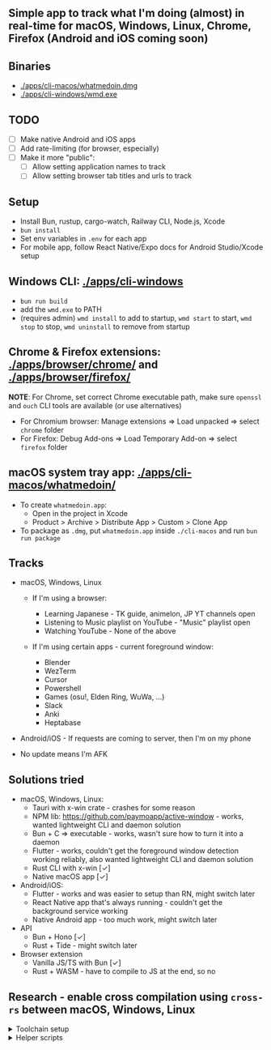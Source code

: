 ## Simple app to track what I'm doing (almost) in real-time for macOS, Windows, Linux, Chrome, Firefox (Android and iOS coming soon)

## Binaries

- [./apps/cli-macos/whatmedoin.dmg](./apps/cli-macos/whatmedoin.dmg)
- [./apps/cli-windows/wmd.exe](./apps/cli-windows/wmd.exe)

## TODO

- [ ] Make native Android and iOS apps
- [ ] Add rate-limiting (for browser, especially)
- [ ] Make it more "public":
  - [ ] Allow setting application names to track
  - [ ] Allow setting browser tab titles and urls to track

## Setup

- Install Bun, rustup, cargo-watch, Railway CLI, Node.js, Xcode
- `bun install`
- Set env variables in `.env` for each app
- For mobile app, follow React Native/Expo docs for Android Studio/Xcode setup

## Windows CLI: [./apps/cli-windows](./apps/cli-windows)

- `bun run build`
- add the `wmd.exe` to PATH
- (requires admin) `wmd install` to add to startup, `wmd start` to start, `wmd stop` to stop, `wmd uninstall` to remove from startup

## Chrome & Firefox extensions: [./apps/browser/chrome/](./apps/browser/chrome/) and [./apps/browser/firefox/](./apps/browser/firefox/)

**NOTE**: For Chrome, set correct Chrome executable path, make sure `openssl` and `ouch` CLI tools are available (or use alternatives)

<!-- - `openssl genrsa -out private_key.pem 2048` (Chrome requires this)
- `bun build:chrome` and `/Applications/Google\ Chrome.app/Contents/MacOS/Google\ Chrome --pack-extension=./chrome --pack-extension-key=./private_key.pem` to generate `chrome.crx`
- to generate public key: `openssl rsa -in private_key.pem -pubout -out public_key.pem` -->

- For Chromium browser: Manage extensions => Load unpacked => select `chrome` folder
- For Firefox: Debug Add-ons => Load Temporary Add-on => select `firefox` folder

## macOS system tray app: [./apps/cli-macos/whatmedoin/](./apps/cli-macos/whatmedoin/)

- To create `whatmedoin.app`:
  - Open in the project in Xcode
  - Product > Archive > Distribute App > Custom > Clone App
- To package as `.dmg`, put `whatmedoin.app` inside `./cli-macos` and run `bun run package`

<!-- ## Android app: [./apps/mobile](./apps/mobile)

- https://reactnative.dev/docs/signed-apk-android
- Build an APK locally using either EAS, Android Studio or ./gradlew -->

## Tracks

- macOS, Windows, Linux

  - If I'm using a browser:

    - Learning Japanese - TK guide, animelon, JP YT channels open
    - Listening to Music playlist on YouTube - "Music" playlist open
    - Watching YouTube - None of the above

  - If I'm using certain apps - current foreground window:

    - Blender
    - WezTerm
    - Cursor
    - Powershell
    - Games (osu!, Elden Ring, WuWa, ...)
    - Slack
    - Anki
    - Heptabase

- Android/iOS - If requests are coming to server, then I'm on my phone

- No update means I'm AFK

## Solutions tried

- macOS, Windows, Linux:
  - Tauri with x-win crate - crashes for some reason
  - NPM lib: https://github.com/paymoapp/active-window - works, wanted lightweight CLI and daemon solution
  - Bun + C => executable - works, wasn't sure how to turn it into a daemon
  - Flutter - works, couldn't get the foreground window detection working reliably, also wanted lightweight CLI and daemon solution
  - Rust CLI with x-win [✓]
  - Native macOS app [✓]
- Android/iOS:
  - Flutter - works and was easier to setup than RN, might switch later
  - React Native app that's always running - couldn't get the background service working
  - Native Android app - too much work, might switch later
- API
  - Bun + Hono [✓]
  - Rust + Tide - might switch later
- Browser extension
  - Vanilla JS/TS with Bun [✓]
  - Rust + WASM - have to compile to JS at the end, so no

## Research - enable cross compilation using `cross-rs` between macOS, Windows, Linux

<details>
  <summary>Toolchain setup</summary>

- `rustup default stable`
- `cargo install cross`
- ~~`rustup target add aarch64-apple-darwin`~~ macOS needed
- `rustup toolchain install stable-x86_64-pc-windows-gnu --force-non-host`
- `rustup toolchain install stable-x86_64-unknown-linux-gnu --force-non-host`

</details>

<details>
  <summary>Helper scripts</summary>

- `"build:windows": "cross build --target x86_64-pc-windows-gnu --release && cp target/x86_64-pc-windows-gnu/release/cli.exe ./cli-windows.exe"`
- `"build:linux": "cross build --target x86_64-unknown-linux-gnu --release && cp target/x86_64-unknown-linux-gnu/release/cli ./cli-linux"`
- `"build:linuxarm": "cross build --target aarch64-unknown-linux-gnu --release && cp target/aarch64-unknown-linux-gnu/release/cli ./cli-linuxarm"`
- `"build:macos": "cross build --target aarch64-apple-darwin --release && cp target/aarch64-apple-darwin/release/cli ./cli-macos"`

</details>
